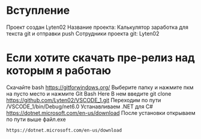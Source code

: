 # Вступление
Проект создан Lyten02
Название проекта: Калькулятор заработка для текста git и отправки push
Сотрудники проекта git: Lyten02
# Если хотите скачать пре-релиз над которым я работаю
Скачайте
bash https://gitforwindows.org/
Выберите папку и нажмите пкм на пусто место и нажмите
Git Bash Here
В нем введите git clone https://github.com/Lyten02/VSCODE_1.git
Переходим по пути /VSCODE_1/bin/Debug/net6.0
Устанавливаем .NET для C#
https://dotnet.microsoft.com/en-us/download
После установки открываем по пути выше файл.exe
```nginx
https://dotnet.microsoft.com/en-us/download
```

